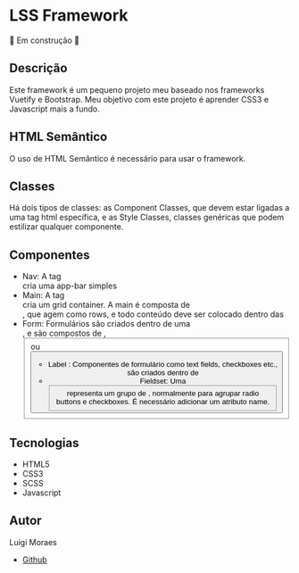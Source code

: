 # LSS Framework

:construction: Em construção :construction:

## Descrição
Este framework é um pequeno projeto meu baseado nos frameworks Vuetify e Bootstrap.
Meu objetivo com este projeto é aprender CSS3 e Javascript mais a fundo.</br>

## HTML Semântico
O uso de HTML Semântico é necessário para usar o framework.

## Classes
Há dois tipos de classes: as Component Classes, que devem estar ligadas a uma tag html
específica, e as Style Classes, classes genéricas que podem estilizar qualquer componente.

## Componentes
- Nav:
  A tag <nav> cria uma app-bar simples
- Main:
  A tag <main> cria um grid container. A main é composta de <section>, que agem como 
  rows, e todo conteúdo deve ser colocado dentro das <section>
- Form:
  Formulários são criados dentro de uma <form>, e são compostos de <label>, <fieldset>
  ou <button>
  - Label :
    Componentes de formulário como text fields, checkboxes etc., são criados dentro de 
    <label>
  - Fieldset:
    Uma <fieldset> representa um grupo de <label>, normalmente para agrupar radio buttons e
    checkboxes. É necessário adicionar um atributo name.

## Tecnologias
- HTML5
- CSS3
- SCSS
- Javascript

## Autor
Luigi Moraes
  - [Github](https://github.com/luigi-ms)
